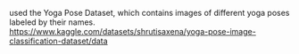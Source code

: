 used the Yoga Pose Dataset, which contains images of different yoga poses labeled by their names.
https://www.kaggle.com/datasets/shrutisaxena/yoga-pose-image-classification-dataset/data

